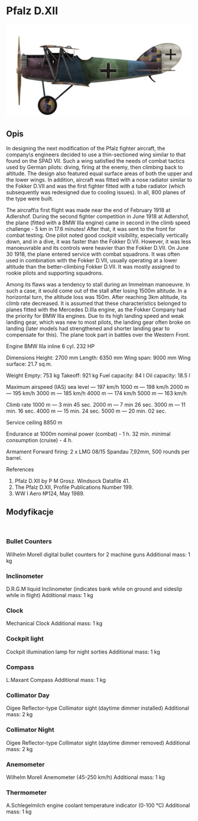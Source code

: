 # Pfalz D.XII

![pfalzd12](../images/pfalzd12.png)

## Opis

In designing the next modification of the Pfalz fighter aircraft, the company\s engineers decided to use a thin-sectioned wing similar to that found on the SPAD VII. Such a wing satisfied the needs of combat tactics used by German pilots: diving, firing at the enemy, then climbing back to altitude. The design also featured equal surface areas of both the upper and the lower wings. In addition, aircraft was fitted with a nose radiator similar to the Fokker D.VII and was the first fighter fitted with a tube radiator (which subsequently was redesigned due to cooling issues). In all, 800 planes of the type were built.

The aircraft\s first flight was made near the end of February 1918 at Adlershof. During the second fighter competition in June 1918 at Adlershof, the plane (fitted with a BMW IIIa engine) came in second in the climb speed challenge - 5 km in 17.6 minutes! After that, it was sent to the front for combat testing. One pilot noted good cockpit visibility, especially vertically down, and in a dive, it was faster than the Fokker D.VII. However, it was less manoeuvrable and its controls were heavier than the Fokker D.VII. On June 30 1918, the plane entered service with combat squadrons. It was often used in combination with the Fokker D.VII, usually operating at a lower altitude than the better-climbing Fokker D.VII. It was mostly assigned to rookie pilots and supporting squadrons.

Among its flaws was a tendency to stall during an Immelman manoeuvre. In such a case, it would come out of the stall after losing 1500m altitude. In a horizontal turn, the altitude loss was 150m. After reaching 3km altitude, its climb rate decreased. It is assumed that these characteristics belonged to planes fitted with the Mercedes D.IIIa engine, as the Fokker Company had the priority for BMW IIIa engines. Due to its high landing speed and weak landing gear, which was new to most pilots, the landing gear often broke on landing (later models had strengthened and shorter landing gear to compensate for this). The plane took part in battles over the Western Front.


Engine
BMW IIIa inline 6 cyl. 232 HP

Dimensions
Height: 2700 mm
Length: 6350 mm
Wing span: 9000 mm
Wing surface: 21.7 sq.m.

Weight
Empty: 753 kg
Takeoff: 921 kg
Fuel capacity: 84 l
Oil capacity: 18.5 l

Maximum airspeed (IAS)
sea level —  197 km/h
1000 m — 198 km/h
2000 m — 195 km/h
3000 m — 185 km/h
4000 m — 174 km/h
5000 m — 163 km/h

Climb rate
1000 m — 3 min 45 sec.
2000 m — 7 min 26 sec.
3000 m — 11 min. 16 sec.
4000 m — 15 min. 24 sec.
5000 m — 20 min. 02 sec.

Service ceiling 8850 m

Endurance at 1000m
nominal power (combat) - 1 h. 32 min.
minimal consumption (cruise) - 4 h.

Armament
Forward firing: 2 х LMG 08/15 Spandau 7,92mm, 500 rounds per barrel.

References
1) Pfalz D.XII by P M Grosz. Windsock Datafile 41.
2) The Pfalz D.XII, Profile Publications Number 199.
3) WW I Aero №124, May 1989.

## Modyfikacje
﻿

### Bullet Counters

Wilhelm Morell digital bullet counters for 2 machine guns
Additional mass: 1 kg
﻿

### Inclinometer

D.R.G.M liquid Inclinometer (indicates bank while on ground and sideslip while in flight)
Additional mass: 1 kg
﻿

### Clock

Mechanical Clock
Additional mass: 1 kg
﻿

### Cockpit light

Cockpit illumination lamp for night sorties
Additional mass: 1 kg
﻿

### Compass

L.Maxant Compass
Additional mass: 1 kg
﻿

### Collimator Day

Oigee Reflector-type Collimator sight (daytime dimmer installed)
Additional mass: 2 kg
﻿

### Collimator Night

Oigee Reflector-type Collimator sight (daytime dimmer removed)
Additional mass: 2 kg
﻿

### Anemometer

Wilhelm Morell Anemometer (45-250 km/h)
Additional mass: 1 kg
﻿

### Thermometer

A.Schlegelmilch engine coolant temperature indicator (0-100 °C)
Additional mass: 1 kg
